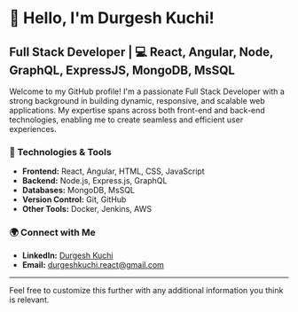 # 👋 Hello, I'm Durgesh Kuchi!

## Full Stack Developer | 💻 React, Angular, Node, GraphQL, ExpressJS, MongoDB, MsSQL

Welcome to my GitHub profile! I'm a passionate Full Stack Developer with a strong background in building dynamic, responsive, and scalable web applications. My expertise spans across both front-end and back-end technologies, enabling me to create seamless and efficient user experiences.

### 🔧 Technologies & Tools
- **Frontend:** React, Angular, HTML, CSS, JavaScript
- **Backend:** Node.js, Express.js, GraphQL
- **Databases:** MongoDB, MsSQL
- **Version Control:** Git, GitHub
- **Other Tools:** Docker, Jenkins, AWS

### 🌍 Connect with Me
- **LinkedIn:** [Durgesh Kuchi](https://www.linkedin.com/in/durgeshkuchi/)
- **Email:** [durgeshkuchi.react@gmail.com](mailto:durgeshkuchi.react@gmail.com)

---

Feel free to customize this further with any additional information you think is relevant.
